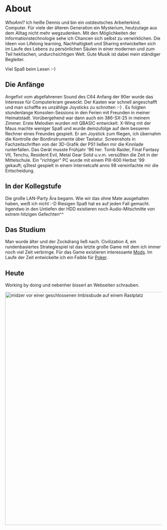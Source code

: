 # About

*WhoAmI?* Ich heiße Dennis und bin ein ostdeutsches Arbeiterkind. Computer. Für viele der älteren Generation ein Mysterium, heutzutage aus dem Alltag nicht mehr wegzudenken. Mit den Möglichkeiten der Informationstechnologie sehe ich Chancen sich selbst zu verwirklichen. Die Ideen von Lifelong learning, Nachhaltigkeit und Sharing entwickelten sich im Laufe des Lebens zu persönlichen Säulen in einer modernen und zum Teil hektischen, undurchsichtigen Welt. Gute Musik ist dabei mein ständiger Begleiter.

Viel Spaß beim Lesen :-)

## Die Anfänge

Angefixt vom abgefahrenen Sound des C64 Anfang der 90er wurde das Interesse für Computerkram geweckt. Der Kasten war schnell angeschafft und man schaffte es unzählige Joysticks zu schrotten :-) . Es folgten stundenlange Konsolen-Sessions in den Ferien mit Freunden in meiner Heimatstadt. Vorübergehend war dann auch ein 386-SX-25 in meinem Zimmer. Erste Melodien wurden mit QBASIC entwickelt. X-Wing mit der Maus machte weniger Spaß und wurde demzufolge auf dem besseren Rechner eines Freundes gespielt. Er am Joystick zum fliegen, ich übernahm die Kontrolle der Bordinstrumente über Tastatur. Screenshots in Fachzeitschriften von der 3D-Grafik der PS1 ließen mir die Kinnlade runterfallen. Das Gerät musste Frühjahr '96 her. Tomb Raider, Final Fantasy VII, Tenchu, Resident Evil, Metal Gear Solid u.v.m. versüßten die Zeit in der Mittelschule. Ein "richtiger" PC wurde mit einem PIII-600 Herbst '99 gekauft; q3test gespielt in einem Internetcafé anno 98 vereinfachte mir die Entscheidung.

## In der Kollegstufe

Die große LAN-Party Ära begann. Wie wir das ohne Mate ausgehalten haben, weiß ich nicht :-D Riesigen Spaß hat es auf jeden Fall gemacht. Irgendwo in den Untiefen der HDD existieren noch Audio-Mitschnitte von extrem hitzigen Gefechten^^

## Das Studium

Man wurde älter und der Zockdrang ließ nach. Civilization 4, ein rundenbasiertes Strategiespiel ist das letzte große Game mit dem ich immer noch viel Zeit verbringe. Für das Game existieren interessante [Mods](https://forums.civfanatics.com/forums/civ4-modpacks.171/). Im Laufe der Zeit entwickelte ich ein Faible für [Poker](https://www.pokerth.net/).

## Heute

Working by doing und nebenher bisserl an Webseiten schrauben.

<img src="/assets/pictures/midzer.webp" loading="lazy" width="1000" height="750" alt="midzer vor einer geschlossenen Imbissbude auf einem Rastplatz">
